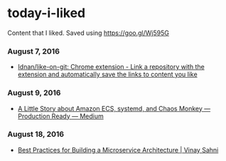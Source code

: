 
# today-i-liked 
Content that I liked. Saved using https://goo.gl/Wj595G 

### August 7, 2016
- [Idnan/like-on-git: Chrome extension - Link a repository with the extension and automatically save the links to content you like](https://github.com/Idnan/like-on-git) 

### August 9, 2016
- [A Little Story about Amazon ECS, systemd, and Chaos Monkey — Production Ready — Medium](https://medium.com/production-ready/a-little-story-about-amazon-ecs-systemd-and-chaos-monkey-8bc7d1b5778#.lsqc5oq62) 

### August 18, 2016
- [Best Practices for Building a Microservice Architecture | Vinay Sahni](http://www.vinaysahni.com/best-practices-for-building-a-microservice-architecture) 
